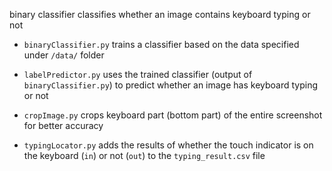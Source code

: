 binary classifier classifies whether an image contains keyboard typing or not

- `binaryClassifier.py` trains a classifier based on the data specified under `/data/` folder

- `labelPredictor.py` uses the trained classifier (output of `binaryClassifier.py`) to predict whether an image has keyboard typing or not

- `cropImage.py` crops keyboard part (bottom part) of the entire screenshot for better accuracy

- `typingLocator.py` adds the results of whether the touch indicator is on the keyboard (`in`) or not (`out`) to the `typing_result.csv` file